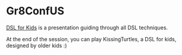 Gr8ConfUS
=========

[DSL for Kids](http://gr8conf.us/Presentations/Groovy-DSL-for-kids) is a presentation guiding through all DSL techniques.

At the end of the session, you can play KissingTurtles, a DSL for kids, designed by older kids :)
